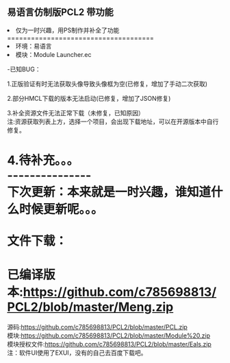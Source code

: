 易语言仿制版PCL2 带功能
---------
<li>仅为一时兴趣，用PS制作并补全了功能</li>
=====================================
<li>环境：易语言</li>
<li>模块：Module Launcher.ec 

-已知BUG：

1.正版验证有时无法获取头像导致头像框为空(已修复，增加了手动二次获取)

2.部分HMCL下载的版本无法启动(已修复，增加了JSON修复)

3.补全资源文件无法正常下载（未修复，已知原因）<br>
注:资源获取列表上方，选择一个项目，会出现下载地址，可以在开源版本中自行修复。

4.待补充。。。<br>
---------------<br>
下次更新：本来就是一时兴趣，谁知道什么时候更新呢。。。<br>
<br>
文件下载：<br>
===================
已编译版本:https://github.com/c785698813/PCL2/blob/master/Meng.zip <br>
===================
源码:https://github.com/c785698813/PCL2/blob/master/PCL.zip <br>
模块:https://github.com/c785698813/PCL2/blob/master/Module%20.zip <br>
模块授权文件:https://github.com/c785698813/PCL2/blob/master/Eals.zip <br>
注：软件UI使用了EXUI，没有的自己去百度下载吧。
